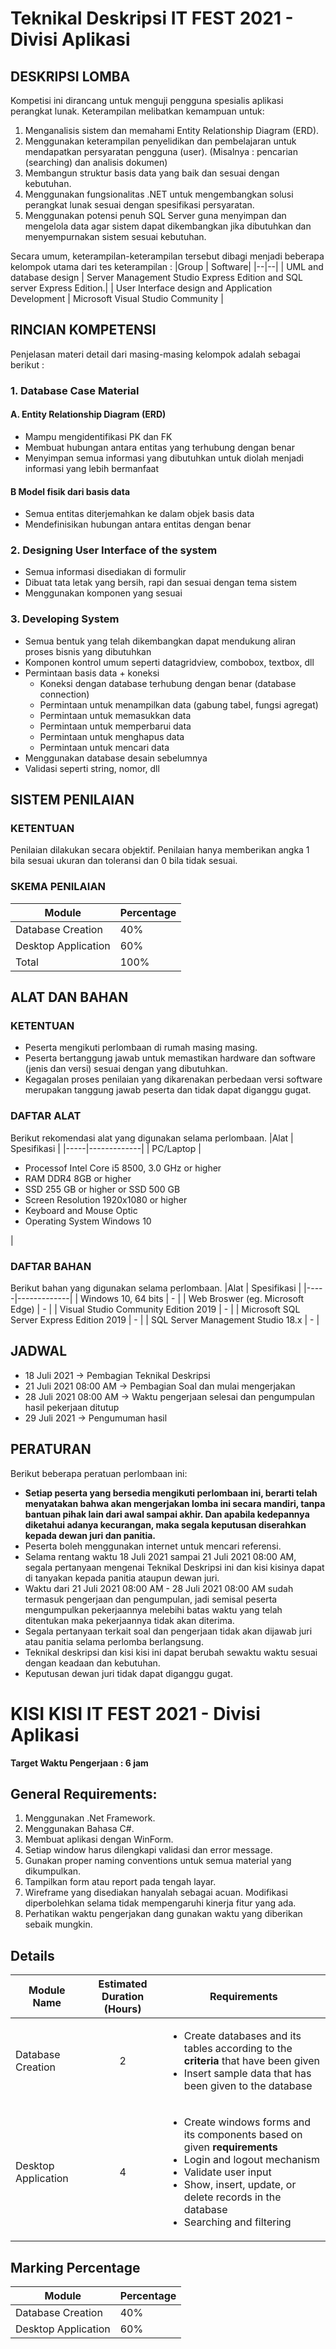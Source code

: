 # Teknikal Deskripsi IT FEST 2021 - Divisi Aplikasi

## DESKRIPSI LOMBA

Kompetisi ini dirancang untuk menguji pengguna spesialis aplikasi perangkat lunak. Keterampilan melibatkan kemampuan untuk:

1.  Menganalisis sistem dan memahami Entity Relationship Diagram (ERD).
2.  Menggunakan keterampilan penyelidikan dan pembelajaran untuk mendapatkan persyaratan pengguna (user). (Misalnya : pencarian (searching) dan analisis dokumen)
3.  Membangun struktur basis data yang baik dan sesuai dengan kebutuhan.
4.  Menggunakan fungsionalitas .NET untuk mengembangkan solusi perangkat lunak sesuai dengan spesifikasi persyaratan.
5.  Menggunakan potensi penuh SQL Server guna menyimpan dan mengelola data agar sistem dapat dikembangkan jika dibutuhkan dan menyempurnakan sistem sesuai kebutuhan.

Secara umum, keterampilan-keterampilan tersebut dibagi menjadi beberapa kelompok utama dari tes keterampilan :
|Group | Software|
|--|--|
| UML and database design | Server Management Studio Express Edition and SQL server Express Edition.|
| User Interface design and Application Development | Microsoft Visual Studio Community |

## RINCIAN KOMPETENSI

Penjelasan materi detail dari masing-masing kelompok adalah sebagai berikut :

### 1. Database Case Material

#### A. Entity Relationship Diagram (ERD)

- Mampu mengidentifikasi PK dan FK
- Membuat hubungan antara entitas yang terhubung dengan benar
- Menyimpan semua informasi yang dibutuhkan untuk diolah menjadi informasi yang lebih bermanfaat

#### B Model fisik dari basis data

- Semua entitas diterjemahkan ke dalam objek basis data
- Mendefinisikan hubungan antara entitas dengan benar

### 2. Designing User Interface of the system

- Semua informasi disediakan di formulir
- Dibuat tata letak yang bersih, rapi dan sesuai dengan tema sistem
- Menggunakan komponen yang sesuai

### 3. Developing System

- Semua bentuk yang telah dikembangkan dapat mendukung aliran proses bisnis yang dibutuhkan
- Komponen kontrol umum seperti datagridview, combobox, textbox, dll
- Permintaan basis data + koneksi
  - Koneksi dengan database terhubung dengan benar (database connection)
  - Permintaan untuk menampilkan data (gabung tabel, fungsi agregat)
  - Permintaan untuk memasukkan data
  - Permintaan untuk memperbarui data
  - Permintaan untuk menghapus data
  - Permintaan untuk mencari data
- Menggunakan database desain sebelumnya
- Validasi seperti string, nomor, dll

## SISTEM PENILAIAN

### KETENTUAN

Penilaian dilakukan secara objektif. Penilaian hanya memberikan angka 1 bila sesuai ukuran dan toleransi dan 0 bila tidak sesuai.

### SKEMA PENILAIAN

| Module              | Percentage |
| ------------------- | ---------- |
| Database Creation   | 40%        |
| Desktop Application | 60%        |
| Total               | 100%       |

## ALAT DAN BAHAN

### KETENTUAN

- Peserta mengikuti perlombaan di rumah masing masing.
- Peserta bertanggung jawab untuk memastikan hardware dan software (jenis dan versi) sesuai dengan yang dibutuhkan.
- Kegagalan proses penilaian yang dikarenakan perbedaan versi software merupakan tanggung jawab peserta dan tidak dapat diganggu gugat.

### DAFTAR ALAT

Berikut rekomendasi alat yang digunakan selama perlombaan.
|Alat | Spesifikasi |
|-----|-------------|
| PC/Laptop | <ul><li>Processof Intel Core i5 8500, 3.0 GHz or higher</li><li>RAM DDR4 8GB or higher</li><li>SSD 255 GB or higher or SSD 500 GB</li><li>Screen Resolution 1920x1080 or higher</li><li>Keyboard and Mouse Optic</li><li>Operating System Windows 10</li></ul> |

### DAFTAR BAHAN

Berikut bahan yang digunakan selama perlombaan.
|Alat | Spesifikasi |
|-----|-------------|
| Windows 10, 64 bits | - |
| Web Broswer (eg. Microsoft Edge) | - |
| Visual Studio Community Edition 2019 | - |
| Microsoft SQL Server Express Edition 2019 | - |
| SQL Server Management Studio 18.x | - |

## JADWAL

- 18 Juli 2021 -> Pembagian Teknikal Deskripsi
- 21 Juli 2021 08:00 AM -> Pembagian Soal dan mulai mengerjakan
- 28 Juli 2021 08:00 AM -> Waktu pengerjaan selesai dan pengumpulan hasil pekerjaan ditutup
- 29 Juli 2021 -> Pengumuman hasil

## PERATURAN

Berikut beberapa peratuan perlombaan ini:

- **Setiap peserta yang bersedia mengikuti perlombaan ini, berarti telah menyatakan bahwa akan mengerjakan lomba ini secara mandiri, tanpa bantuan pihak lain dari awal sampai akhir. Dan apabila kedepannya diketahui adanya kecurangan, maka segala keputusan diserahkan kepada dewan juri dan panitia.**
- Peserta boleh menggunakan internet untuk mencari referensi.
- Selama rentang waktu 18 Juli 2021 sampai 21 Juli 2021 08:00 AM, segala pertanyaan mengenai Teknikal Deskripsi ini dan kisi kisinya dapat di tanyakan kepada panitia ataupun dewan juri.
- Waktu dari 21 Juli 2021 08:00 AM - 28 Juli 2021 08:00 AM sudah termasuk pengerjaan dan pengumpulan, jadi semisal peserta mengumpulkan pekerjaannya melebihi batas waktu yang telah ditentukan maka pekerjaannya tidak akan diterima.
- Segala pertanyaan terkait soal dan pengerjaan tidak akan dijawab juri atau panitia selama perlomba berlangsung.
- Teknikal deskripsi dan kisi kisi ini dapat berubah sewaktu waktu sesuai dengan keadaan dan kebutuhan.
- Keputusan dewan juri tidak dapat diganggu gugat.

# KISI KISI IT FEST 2021 - Divisi Aplikasi

**Target Waktu Pengerjaan : 6 jam**

## General Requirements:

1. Menggunakan .Net Framework.
3. Menggunakan Bahasa C#.
3. Membuat aplikasi dengan WinForm.
2. Setiap window harus dilengkapi validasi dan error message.
2. Gunakan proper naming conventions untuk semua material yang dikumpulkan.
3. Tampilkan form atau report pada tengah layar.
4. Wireframe yang disediakan hanyalah sebagai acuan. Modifikasi diperbolehkan selama tidak mempengaruhi kinerja fitur yang ada.
5. Perhatikan waktu pengerjakan dang gunakan waktu yang diberikan sebaik mungkin.

## Details

| Module Name         | Estimated Duration (Hours) | Requirements                                                                                                                                                                                                                                                         |
| ------------------- | -------------------------- | -------------------------------------------------------------------------------------------------------------------------------------------------------------------------------------------------------------------------------------------------------------------- |
| Database Creation   | <p align="center">2</p>    | <ul><li>Create databases and its tables according to the **criteria** that have been given</li> <li>Insert sample data that has been given to the database</li>                                                                                                      |
| Desktop Application | <p align="center"> 4 </p>  | <ul><li> Create windows forms and its components based on given **requirements** </li> <li>Login and logout mechanism</li> <li> Validate user input </li> <li> Show, insert, update, or delete records in the database </li> <li> Searching and filtering </li></ul> |

## Marking Percentage

| Module              | Percentage |
| ------------------- | ---------- |
| Database Creation   | 40%        |
| Desktop Application | 60%        |
